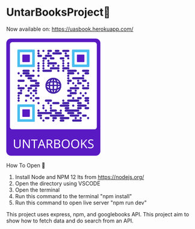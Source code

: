 # UntarBooksProject:orange_book:

Now available on: https://uasbook.herokuapp.com/
<br>
<br>
<img src="Untarbooks.png" width="250">

How To Open :open_book: 
1. Install Node and NPM 12 lts from https://nodejs.org/
2. Open the directory using VSCODE
3. Open the terminal
4. Run this command to the terminal "npm install"
5. Run this command to open live server "npm run dev"

This project uses express, npm, and googlebooks API.
This project aim to show how to fetch data and do search from an API.
